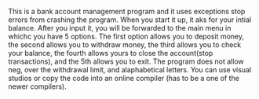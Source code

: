 This is a bank account management program and it uses exceptions stop errors from crashing the program. When you start it up, it aks for your intial balance. After you input it, you will be forwarded to the main menu in whichc you have 5 options. The first option allows you to deposit money, the second allows you to withdraw money, the third allows you to check your balance, the fourth allows yours to close the account(stop transactions), and the 5th allows you to exit. The program does not allow neg, over the withdrawal limit, and alaphabetical letters. You can use visual studios or copy the code into an online compiler (has to be a one of the newer compilers).
